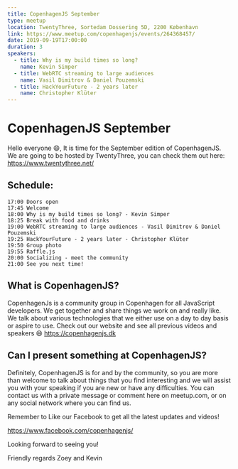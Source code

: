 ```yaml
---
title: CopenhagenJS September
type: meetup
location: TwentyThree, Sortedam Dossering 5D, 2200 København
link: https://www.meetup.com/copenhagenjs/events/264368457/
date: 2019-09-19T17:00:00
duration: 3
speakers:
  - title: Why is my build times so long?
    name: Kevin Simper
  - title: WebRTC streaming to large audiences
    name: Vasil Dimitrov & Daniel Pouzemski
  - title: HackYourFuture - 2 years later
    name: Christopher Klüter
---
```


# CopenhagenJS September


Hello everyone 😄,
It is time for the September edition of CopenhagenJS. We are going to be hosted by TwentyThree, you can check them out here: https://www.twentythree.net/

## Schedule:

    17:00 Doors open
    17:45 Welcome
    18:00 Why is my build times so long? - Kevin Simper
    18:25 Break with food and drinks
    19:00 WebRTC streaming to large audiences - Vasil Dimitrov & Daniel Pouzemski
    19:25 HackYourFuture - 2 years later - Christopher Klüter
    19:50 Group photo
    19:55 Raffle.js
    20:00 Socializing - meet the community
    21:00 See you next time!

## What is CopenhagenJS?
CopenhagenJs is a community group in Copenhagen for all JavaScript developers. We get together and share things we work on and really like. We talk about various technologies that we either use on a day to day basis or aspire to use. Check out our website and see all previous videos and speakers 😄 https://copenhagenjs.dk

## Can I present something at CopenhagenJS?
Definitely, CopenhagenJS is for and by the community, so you are more than welcome to talk about things that you find interesting and we will assist you with your speaking if you are new or have any difficulties. You can contact us with a private message or comment here on meetup.com, or on any social network where you can find us.

Remember to Like our Facebook to get all the latest updates and videos!

https://www.facebook.com/copenhagenjs/

Looking forward to seeing you!

Friendly regards
Zoey and Kevin
